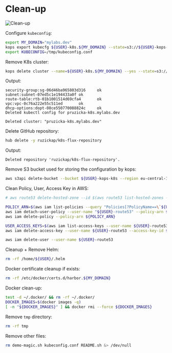 # Clean-up

![Clean-up](https://raw.githubusercontent.com/aws-samples/eks-workshop/65b766c494a5b4f5420b2912d8373c4957163541/static/images/cleanup.svg?sanitize=true
"Clean-up")

Configure `kubeconfig`:

```bash
export MY_DOMAIN="mylabs.dev"
kops export kubecfg ${USER}-k8s.${MY_DOMAIN} --state=s3://${USER}-kops-k8s --kubeconfig /tmp/kubeconfig.conf
export KUBECONFIG=/tmp/kubeconfig.conf
```

Remove K8s cluster:

```bash
kops delete cluster --name=${USER}-k8s.${MY_DOMAIN} --yes --state=s3://${USER}-kops-k8s
```

Output:

```text
security-group:sg-06d46ba965803d316     ok
subnet:subnet-07ed5c1e194433a0f ok
route-table:rtb-01b1001514d69cfa4       ok
vpc:vpc-0c76a222e55c511ed       ok
dhcp-options:dopt-08ce550770088824c     ok
Deleted kubectl config for pruzicka-k8s.mylabs.dev

Deleted cluster: "pruzicka-k8s.mylabs.dev"
```

Delete GitHub repository:

```bash
hub delete -y ruzickap/k8s-flux-repository
```

Output:

```text
Deleted repository 'ruzickap/k8s-flux-repository'.
```

Remove S3 bucket used for storing the configuration by kops:

```bash
aws s3api delete-bucket --bucket ${USER}-kops-k8s --region eu-central-1
```

Clean Policy, User, Access Key in AWS:

```bash
# aws route53 delete-hosted-zone --id $(aws route53 list-hosted-zones --query "HostedZones[?Name==\`${MY_DOMAIN}.\`].Id" --output text)

POLICY_ARN=$(aws iam list-policies --query "Policies[?PolicyName==\`${USER}-AmazonRoute53Domains-cert-manager\`].{ARN:Arn}" --output text) && \
aws iam detach-user-policy --user-name "${USER}-route53" --policy-arn ${POLICY_ARN} && \
aws iam delete-policy --policy-arn ${POLICY_ARN}

USER_ACCESS_KEYS=$(aws iam list-access-keys --user-name ${USER}-route53 --query "AccessKeyMetadata[].AccessKeyId" --output text) && \
aws iam delete-access-key --user-name ${USER}-route53 --access-key-id ${USER_ACCESS_KEYS}

aws iam delete-user --user-name ${USER}-route53
```

Cleanup + Remove Helm:

```bash
rm -rf /home/${USER}/.helm
```

Docker certificate cleanup if exists:

```bash
rm -rf /etc/docker/certs.d/harbor.${MY_DOMAIN}
```

Docker clean-up:

```bash
test -d ~/.docker/ && rm -rf ~/.docker/
DOCKER_IMAGES=$(docker images -q)
[ -n "${DOCKER_IMAGES}" ] && docker rmi --force ${DOCKER_IMAGES}
```

Remove `tmp` directory:

```bash
rm -rf tmp
```

Remove other files:

```bash
rm demo-magic.sh kubeconfig.conf README.sh &> /dev/null
```
